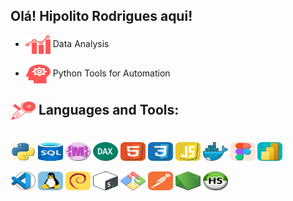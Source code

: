 ## Olá! **Hipolito Rodrigues** aqui!

- <img align="center" alt="hr-bi" height="30" width="40" src="https://github.com/hipolitorodrigues/hipolitorodrigues/blob/f347fd2890116d042ea553942a3c83497235b075/images/img-bitrab.svg"> Data Analysis <br><br>
- <img align="center" alt="hr-bi" height="30" width="40" src="https://github.com/hipolitorodrigues/hipolitorodrigues/blob/f347fd2890116d042ea553942a3c83497235b075/images/img-estudo.svg"> Python Tools for Automation

## <img align="center" alt="hr-bi" height="30" width="40" src="https://github.com/hipolitorodrigues/hipolitorodrigues/blob/0dac396ca8b714a5b5dc52ab9704281c77fe7253/images/img-tool.svg"> **Languages and Tools:**

<div style="display: inline_block"><br>
  <img align="center" alt="hr-bi" height="30" width="40" src="https://github.com/hipolitorodrigues/hipolitorodrigues/blob/114143df68ba7fa915fd688222147da430c23f8c/images/img-python.svg">
  <img align="center" alt="hr-bi" height="30" width="40" src="https://github.com/hipolitorodrigues/hipolitorodrigues/blob/93965245749fed2b836194cbed99c7abb843858e/images/img-sql-v2.svg">
  <img align="center" alt="hr-bi" height="30" width="40" src="https://github.com/hipolitorodrigues/hipolitorodrigues/blob/68e3eb6f711f3c048bfca3d59b0cee0cbbaa44cb/images/img-m2.svg">
  <img align="center" alt="hr-bi" height="30" width="40" src="https://github.com/hipolitorodrigues/hipolitorodrigues/blob/93965245749fed2b836194cbed99c7abb843858e/images/img-dax-v2.svg">
  <img align="center" alt="hr-bi" height="30" width="40" src="https://github.com/hipolitorodrigues/hipolitorodrigues/blob/114143df68ba7fa915fd688222147da430c23f8c/images/img-html5.svg">
  <img align="center" alt="hr-bi" height="30" width="40" src="https://github.com/hipolitorodrigues/hipolitorodrigues/blob/114143df68ba7fa915fd688222147da430c23f8c/images/img-css3.svg">
  <img align="center" alt="hr-bi" height="30" width="40" src="https://github.com/hipolitorodrigues/hipolitorodrigues/blob/bbd53020cc1f577735124e3d46af1c9f0226bfcd/images/img-js.svg">
  <img align="center" alt="hr-bi" height="30" width="40" src="https://github.com/hipolitorodrigues/hipolitorodrigues/blob/93965245749fed2b836194cbed99c7abb843858e/images/img-docker-v2.svg">
  <img align="center" alt="hr-bi" height="30" width="40" src="https://github.com/hipolitorodrigues/hipolitorodrigues/blob/114143df68ba7fa915fd688222147da430c23f8c/images/img-figma.svg">
  <img align="center" alt="hr-bi" height="30" width="40" src="https://github.com/hipolitorodrigues/hipolitorodrigues/blob/2e55fca965f8cfd03ee40b456086c20c223e1ae1/images/img-bi.svg">
  <br><br>
  <img align="center" alt="hr-bi" height="30" width="40" src="https://github.com/hipolitorodrigues/hipolitorodrigues/blob/a1cbdedb51dc4304927adea9065154c3e9517855/images/img-vscode-v2.svg">
  <img align="center" alt="hr-bi" height="30" width="40" src="https://github.com/hipolitorodrigues/hipolitorodrigues/blob/77e8c6b7b3ea5bbd5fb1a5c6943e2335fe193e00/images/img-linux.svg">
  <img align="center" alt="hr-bi" height="30" width="40" src="https://github.com/hipolitorodrigues/hipolitorodrigues/blob/77e8c6b7b3ea5bbd5fb1a5c6943e2335fe193e00/images/img-debian.svg">
  <img align="center" alt="hr-bi" height="30" width="40" src="https://github.com/hipolitorodrigues/hipolitorodrigues/blob/e49aee198408f13bf10b30459996728039c77019/images/img-bash.svg">
  <img align="center" alt="hr-bi" height="30" width="40" src="https://github.com/hipolitorodrigues/hipolitorodrigues/blob/e49aee198408f13bf10b30459996728039c77019/images/img-git_bash.svg">
  <img align="center" alt="hr-bi" height="30" width="40" src="https://github.com/hipolitorodrigues/hipolitorodrigues/blob/77e8c6b7b3ea5bbd5fb1a5c6943e2335fe193e00/images/img-postman.svg">
  <img align="center" alt="hr-bi" height="30" width="40" src="https://github.com/hipolitorodrigues/hipolitorodrigues/blob/9de3186a6630a8202b927891e2946d79cc3740cf/images/img-node.svg">
  <img align="center" alt="hr-bi" height="30" width="40" src="https://github.com/hipolitorodrigues/hipolitorodrigues/blob/9de3186a6630a8202b927891e2946d79cc3740cf/images/img-hs.svg">
</div>
